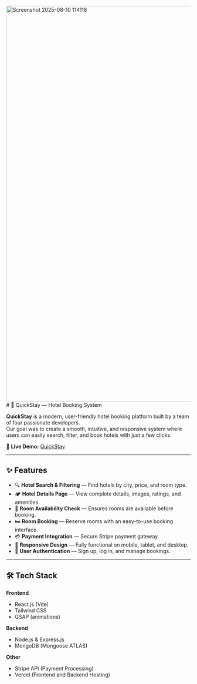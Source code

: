 <img width="1915" height="1079" alt="Screenshot 2025-08-10 114118" src="https://github.com/user-attachments/assets/fa0a119f-fe9f-4a22-8097-1bb3a0393b87" /># 🏨 QuickStay — Hotel Booking System

**QuickStay** is a modern, user-friendly hotel booking platform built by a team of four passionate developers.  
Our goal was to create a smooth, intuitive, and responsive system where users can easily search, filter, and book hotels with just a few clicks.  

🔗 **Live Demo:** [QuickStay](https://quick-stay-coral.vercel.app/)

---

## ✨ Features

- 🔍 **Hotel Search & Filtering** — Find hotels by city, price, and room type.
- 🏕 **Hotel Details Page** — View complete details, images, ratings, and amenities.
- 📅 **Room Availability Check** — Ensures rooms are available before booking.
- 🛏 **Room Booking** — Reserve rooms with an easy-to-use booking interface.
- 💳 **Payment Integration** — Secure Stripe payment gateway.
- 📱 **Responsive Design** — Fully functional on mobile, tablet, and desktop.
- 🔐 **User Authentication** — Sign up, log in, and manage bookings.

---

## 🛠 Tech Stack

**Frontend**
- React.js (Vite)
- Tailwind CSS
- GSAP (animations)

**Backend**
- Node.js & Express.js
- MongoDB (Mongoose ATLAS)

**Other**
- Stripe API (Payment Processing)
- Vercel (Frontend and Backend Hosting)
